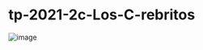 # tp-2021-2c-Los-C-rebritos
![image](https://user-images.githubusercontent.com/62357481/145313815-210f6ba1-67eb-4ce8-bc80-c260175ef03c.png)
